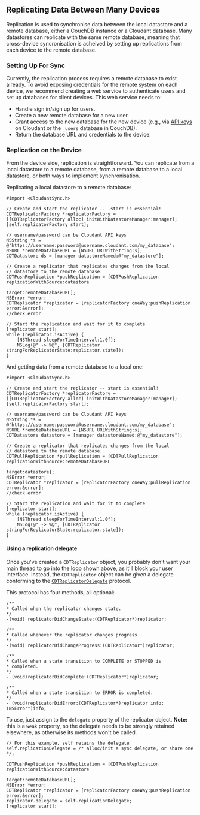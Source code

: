 ## Replicating Data Between Many Devices

Replication is used to synchronise data between the local datastore and a
remote database, either a CouchDB instance or a Cloudant database. Many
datastores can replicate with the same remote database, meaning that
cross-device syncronisation is acheived by setting up replications from each
device to the remote database.

### Setting Up For Sync

Currently, the replication process requires a remote database to exist already.
To avoid exposing credentials for the remote system on each device, we recommend
creating a web service to authenticate users and set up databases for client
devices. This web service needs to:

* Handle sign in/sign up for users.
* Create a new remote database for a new user.
* Grant access to the new database for the new device (e.g., via [API keys][keys]
  on Cloudant or the `_users` database in CouchDB).
* Return the database URL and credentials to the device.

[keys]: https://cloudant.com/for-developers/faq/auth/

### Replication on the Device

From the device side, replication is straightforward. You can replicate from a
local datastore to a remote database, from a remote database to a local
datastore, or both ways to implement synchronisation.

Replicating a local datastore to a remote database:

```objc
#import <CloudantSync.h>

// Create and start the replicator -- -start is essential!
CDTReplicatorFactory *replicatorFactory =
[[CDTReplicatorFactory alloc] initWithDatastoreManager:manager];
[self.replicatorFactory start];

// username/password can be Cloudant API keys
NSString *s = @"https://username:password@username.cloudant.com/my_database";
NSURL *remoteDatabaseURL = [NSURL URLWithString:s];
CDTDatastore ds = [manager datastoreNamed:@"my_datastore"];

// Create a replicator that replicates changes from the local
// datastore to the remote database.
CDTPushReplication *pushReplication = [CDTPushReplication replicationWithSource:datastore
                                                                         target:remoteDatabaseURL];
NSError *error;
CDTReplicator *replicator = [replicatorFactory oneWay:pushReplication error:&error];
//check error

// Start the replication and wait for it to complete
[replicator start];
while (replicator.isActive) {
    [NSThread sleepForTimeInterval:1.0f];
    NSLog(@" -> %@", [CDTReplicator stringForReplicatorState:replicator.state]);
}
```

And getting data from a remote database to a local one:

```objc
#import <CloudantSync.h>

// Create and start the replicator -- start is essential!
CDTReplicatorFactory *replicatorFactory =
[[CDTReplicatorFactory alloc] initWithDatastoreManager:manager];
[self.replicatorFactory start];

// username/password can be Cloudant API keys
NSString *s = @"https://username:password@username.cloudant.com/my_database";
NSURL *remoteDatabaseURL = [NSURL URLWithString:s];
CDTDatastore datastore = [manager datastoreNamed:@"my_datastore"];

// Create a replicator that replicates changes from the local
// datastore to the remote database.
CDTPullReplication *pullReplication = [CDTPullReplication replicationWithSource:remoteDatabaseURL
                                                                         target:datastore];
NSError *error;
CDTReplicator *replicator = [replicatorFactory oneWay:pullReplication error:&error];
//check error

// Start the replication and wait for it to complete
[replicator start];
while (replicator.isActive) {
    [NSThread sleepForTimeInterval:1.0f];
    NSLog(@" -> %@", [CDTReplicator stringForReplicatorState:replicator.state]);
}
```

#### Using a replication delegate

Once you've created a `CDTReplicator` object, you probably don't want your main 
thread to go into the loop shown above, as it'll block your user interface.
Instead, the `CDTReplicator` object can be given a delegate conforming to the
[`CDTReplicatorDelegate`](https://github.com/cloudant/CDTDatastore/blob/master/Classes/common/CDTReplicator/CDTReplicatorDelegate.h) protocol.

This protocol has four methods, all optional:

```objc
/**
* Called when the replicator changes state.
*/
-(void) replicatorDidChangeState:(CDTReplicator*)replicator;

/**
* Called whenever the replicator changes progress
*/
-(void) replicatorDidChangeProgress:(CDTReplicator*)replicator;

/**
* Called when a state transition to COMPLETE or STOPPED is
* completed.
*/
- (void)replicatorDidComplete:(CDTReplicator*)replicator;

/**
* Called when a state transition to ERROR is completed.
*/
- (void)replicatorDidError:(CDTReplicator*)replicator info:(NSError*)info;
```

To use, just assign to the `delegate` property of the replicator object. **Note:**
this is a `weak` property, so the delegate needs to be strongly retained elsewhere,
as otherwise its methods won't be called.

```objc
// For this example, self retains the delegate
self.replicationDelegate = /* alloc/init a sync delegate, or share one */;

CDTPushReplication *pushReplication = [CDTPushReplication replicationWithSource:datastore
                                                                         target:remoteDatabaseURL];
NSError *error;
CDTReplicator *replicator = [replicatorFactory oneWay:pushReplication error:&error];
replicator.delegate = self.replicationDelegate;
[replicator start];
```
